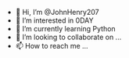 - 👋 Hi, I’m @JohnHenry207
- 👀 I’m interested in 0DAY
- 🌱 I’m currently learning Python
- 💞️ I’m looking to collaborate on ...
- 📫 How to reach me ...

<!---
JohnHenry207/JohnHenry207 is a ✨ special ✨ repository because its `README.md` (this file) appears on your GitHub profile.
You can click the Preview link to take a look at your changes.
--->
